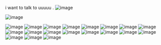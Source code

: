 i want to talk to  uuuuu . ![image](https://64.media.tumblr.com/8196d21bc0d37daa10a1bb9cf2eeeb6f/c745b2584575a2b8-af/s75x75_c1/9399207a8fb7c600d21d94b06c8785bd4d4f6ba3.gifv)

![image](https://media.discordapp.net/attachments/729863935498518578/1381437840830759064/Screenshot_2025-06-08_210039.png?ex=684783bf&is=6846323f&hm=219c06f62533af05d9d9ca8c71313c705ee60d7d4f22ee7d470e0d80c26f5050&=&format=webp&quality=lossless&width=233&height=151)

![image](https://i4.glitter-graphics.org/pub/2245/2245814ciwif5gk2v.png) ![image](https://i1.glitter-graphics.org/pub/2245/2245941sa7128gwzn.gif) ![image](https://i1.glitter-graphics.org/pub/1637/1637601vcp7zungnk.gif) ![image](https://i5.glitter-graphics.org/pub/2142/2142795gzmwxeyzpo.png) ![image](https://i3.glitter-graphics.org/pub/1171/1171793jz5dhxquvb.gif) ![image](https://64.media.tumblr.com/9b97b89b84d798acb06cd1fa8a76e2d5/d3e0dc3289f81fb4-3e/s100x200/e076fde34331953bec4eae029c06fac885cf1505.gif) ![image](https://images-wixmp-ed30a86b8c4ca887773594c2.wixmp.com/f/022e805a-321b-4449-956f-f3d7e563f83a/d38dy7g-89b24099-49c3-4ed4-949c-5b8e04abc868.gif?token=eyJ0eXAiOiJKV1QiLCJhbGciOiJIUzI1NiJ9.eyJzdWIiOiJ1cm46YXBwOjdlMGQxODg5ODIyNjQzNzNhNWYwZDQxNWVhMGQyNmUwIiwiaXNzIjoidXJuOmFwcDo3ZTBkMTg4OTgyMjY0MzczYTVmMGQ0MTVlYTBkMjZlMCIsIm9iaiI6W1t7InBhdGgiOiJcL2ZcLzAyMmU4MDVhLTMyMWItNDQ0OS05NTZmLWYzZDdlNTYzZjgzYVwvZDM4ZHk3Zy04OWIyNDA5OS00OWMzLTRlZDQtOTQ5Yy01YjhlMDRhYmM4NjguZ2lmIn1dXSwiYXVkIjpbInVybjpzZXJ2aWNlOmZpbGUuZG93bmxvYWQiXX0.Y_xJ407yBhFFhEmBwLLMLCYIed1T9o604aW-Ue-kYnM) 
![image](https://images-wixmp-ed30a86b8c4ca887773594c2.wixmp.com/f/b3ca8ec7-b821-4f26-8f1c-aa12272a2d6a/dyv6ri-e247afcb-cec0-4801-9bf8-816ff0650175.jpg/v1/fill/w_99,h_56,q_75,strp/indie_photography_club_stampy_by_chk0_dyv6ri-fullview.jpg?token=eyJ0eXAiOiJKV1QiLCJhbGciOiJIUzI1NiJ9.eyJzdWIiOiJ1cm46YXBwOjdlMGQxODg5ODIyNjQzNzNhNWYwZDQxNWVhMGQyNmUwIiwiaXNzIjoidXJuOmFwcDo3ZTBkMTg4OTgyMjY0MzczYTVmMGQ0MTVlYTBkMjZlMCIsIm9iaiI6W1t7ImhlaWdodCI6Ijw9NTYiLCJwYXRoIjoiXC9mXC9iM2NhOGVjNy1iODIxLTRmMjYtOGYxYy1hYTEyMjcyYTJkNmFcL2R5djZyaS1lMjQ3YWZjYi1jZWMwLTQ4MDEtOWJmOC04MTZmZjA2NTAxNzUuanBnIiwid2lkdGgiOiI8PTk5In1dXSwiYXVkIjpbInVybjpzZXJ2aWNlOmltYWdlLm9wZXJhdGlvbnMiXX0.jjA9WD3zW_9g33uER5uFWPq_XEGyafESFKBmwt_QfY0) ![image](https://images-wixmp-ed30a86b8c4ca887773594c2.wixmp.com/f/97914a0d-e469-4de8-a5cd-07fa23676951/d5v6t04-b7f93522-986d-4471-bd7b-52d13505127c.png?token=eyJ0eXAiOiJKV1QiLCJhbGciOiJIUzI1NiJ9.eyJzdWIiOiJ1cm46YXBwOjdlMGQxODg5ODIyNjQzNzNhNWYwZDQxNWVhMGQyNmUwIiwiaXNzIjoidXJuOmFwcDo3ZTBkMTg4OTgyMjY0MzczYTVmMGQ0MTVlYTBkMjZlMCIsIm9iaiI6W1t7InBhdGgiOiJcL2ZcLzk3OTE0YTBkLWU0NjktNGRlOC1hNWNkLTA3ZmEyMzY3Njk1MVwvZDV2NnQwNC1iN2Y5MzUyMi05ODZkLTQ0NzEtYmQ3Yi01MmQxMzUwNTEyN2MucG5nIn1dXSwiYXVkIjpbInVybjpzZXJ2aWNlOmZpbGUuZG93bmxvYWQiXX0.5ruuHD9O_LsUCkem7rLL-maQyYrL1C1coM90hfRE9OE) ![image](https://images-wixmp-ed30a86b8c4ca887773594c2.wixmp.com/f/dfce8cde-67c9-4cb2-ae75-2a15c78614d6/d1jbalp-48917cbb-a3b0-4bab-bd7f-d743dadc945b.gif?token=eyJ0eXAiOiJKV1QiLCJhbGciOiJIUzI1NiJ9.eyJzdWIiOiJ1cm46YXBwOjdlMGQxODg5ODIyNjQzNzNhNWYwZDQxNWVhMGQyNmUwIiwiaXNzIjoidXJuOmFwcDo3ZTBkMTg4OTgyMjY0MzczYTVmMGQ0MTVlYTBkMjZlMCIsIm9iaiI6W1t7InBhdGgiOiJcL2ZcL2RmY2U4Y2RlLTY3YzktNGNiMi1hZTc1LTJhMTVjNzg2MTRkNlwvZDFqYmFscC00ODkxN2NiYi1hM2IwLTRiYWItYmQ3Zi1kNzQzZGFkYzk0NWIuZ2lmIn1dXSwiYXVkIjpbInVybjpzZXJ2aWNlOmZpbGUuZG93bmxvYWQiXX0.gt15wG-ab6H-Jpc2dWnAOhl5gNXfJYr1cwsQbGQ-kE4) ![image](https://images-wixmp-ed30a86b8c4ca887773594c2.wixmp.com/f/ee86c509-2e6a-4c98-95e0-d7cddc5497e0/d3326g4-e531eee3-8dd2-441c-9fd5-92e757866295.png?token=eyJ0eXAiOiJKV1QiLCJhbGciOiJIUzI1NiJ9.eyJzdWIiOiJ1cm46YXBwOjdlMGQxODg5ODIyNjQzNzNhNWYwZDQxNWVhMGQyNmUwIiwiaXNzIjoidXJuOmFwcDo3ZTBkMTg4OTgyMjY0MzczYTVmMGQ0MTVlYTBkMjZlMCIsIm9iaiI6W1t7InBhdGgiOiJcL2ZcL2VlODZjNTA5LTJlNmEtNGM5OC05NWUwLWQ3Y2RkYzU0OTdlMFwvZDMzMjZnNC1lNTMxZWVlMy04ZGQyLTQ0MWMtOWZkNS05MmU3NTc4NjYyOTUucG5nIn1dXSwiYXVkIjpbInVybjpzZXJ2aWNlOmZpbGUuZG93bmxvYWQiXX0.161FGWkdMBL1tm7avKJrTMlFPmaRduy3rGUGEq7Ea5c) ![image](https://images-wixmp-ed30a86b8c4ca887773594c2.wixmp.com/f/711c7562-4169-439a-845f-7008b26d83e2/d2g02pc-3e09962a-c94d-4534-8fe2-bcadec6d9cb7.png/v1/fill/w_93,h_51,q_80,strp/stamp_72_by_custom_kitty_d2g02pc-fullview.jpg?token=eyJ0eXAiOiJKV1QiLCJhbGciOiJIUzI1NiJ9.eyJzdWIiOiJ1cm46YXBwOjdlMGQxODg5ODIyNjQzNzNhNWYwZDQxNWVhMGQyNmUwIiwiaXNzIjoidXJuOmFwcDo3ZTBkMTg4OTgyMjY0MzczYTVmMGQ0MTVlYTBkMjZlMCIsIm9iaiI6W1t7ImhlaWdodCI6Ijw9NTEiLCJwYXRoIjoiXC9mXC83MTFjNzU2Mi00MTY5LTQzOWEtODQ1Zi03MDA4YjI2ZDgzZTJcL2QyZzAycGMtM2UwOTk2MmEtYzk0ZC00NTM0LThmZTItYmNhZGVjNmQ5Y2I3LnBuZyIsIndpZHRoIjoiPD05MyJ9XV0sImF1ZCI6WyJ1cm46c2VydmljZTppbWFnZS5vcGVyYXRpb25zIl19.PVaTzb32vV__qVQTKZk00YovEF9eThUX-9aBpX-0zGU) ![image](https://images-wixmp-ed30a86b8c4ca887773594c2.wixmp.com/f/7d5eaf4e-0317-439f-9a3d-b12bd4ba1fcb/dc19mb2-003119ac-724d-46b6-9b64-5530542cbb06.png/v1/fill/w_99,h_56,q_80,strp/pisces_and_proud_stamp__f2u__by_twilightrainfall_dc19mb2-fullview.jpg?token=eyJ0eXAiOiJKV1QiLCJhbGciOiJIUzI1NiJ9.eyJzdWIiOiJ1cm46YXBwOjdlMGQxODg5ODIyNjQzNzNhNWYwZDQxNWVhMGQyNmUwIiwiaXNzIjoidXJuOmFwcDo3ZTBkMTg4OTgyMjY0MzczYTVmMGQ0MTVlYTBkMjZlMCIsIm9iaiI6W1t7ImhlaWdodCI6Ijw9NTYiLCJwYXRoIjoiXC9mXC83ZDVlYWY0ZS0wMzE3LTQzOWYtOWEzZC1iMTJiZDRiYTFmY2JcL2RjMTltYjItMDAzMTE5YWMtNzI0ZC00NmI2LTliNjQtNTUzMDU0MmNiYjA2LnBuZyIsIndpZHRoIjoiPD05OSJ9XV0sImF1ZCI6WyJ1cm46c2VydmljZTppbWFnZS5vcGVyYXRpb25zIl19.eLeNLf6z8AjcxdJucQy-cZLqscVoxgkMxrqAxOBb-0A) ![image](https://images-wixmp-ed30a86b8c4ca887773594c2.wixmp.com/f/9d66fccc-38df-4d62-852f-260db93e755c/da7n19v-5ab9ec79-e2b3-458b-8d34-532c218ed587.png/v1/fill/w_99,h_54,q_80,strp/gamer_stamp_by_themoonraven_da7n19v-fullview.jpg?token=eyJ0eXAiOiJKV1QiLCJhbGciOiJIUzI1NiJ9.eyJzdWIiOiJ1cm46YXBwOjdlMGQxODg5ODIyNjQzNzNhNWYwZDQxNWVhMGQyNmUwIiwiaXNzIjoidXJuOmFwcDo3ZTBkMTg4OTgyMjY0MzczYTVmMGQ0MTVlYTBkMjZlMCIsIm9iaiI6W1t7ImhlaWdodCI6Ijw9NTQiLCJwYXRoIjoiXC9mXC85ZDY2ZmNjYy0zOGRmLTRkNjItODUyZi0yNjBkYjkzZTc1NWNcL2RhN24xOXYtNWFiOWVjNzktZTJiMy00NThiLThkMzQtNTMyYzIxOGVkNTg3LnBuZyIsIndpZHRoIjoiPD05OSJ9XV0sImF1ZCI6WyJ1cm46c2VydmljZTppbWFnZS5vcGVyYXRpb25zIl19.WPV799o46yhtPBFLnSa3E978eCG5ozxl6Fhg6KY58-k) ![image](https://images-wixmp-ed30a86b8c4ca887773594c2.wixmp.com/f/e1e21854-53f1-4fdf-8454-87b386fef7cd/d2diqe3-86373861-6823-4cca-9667-8ecc461e212e.gif?token=eyJ0eXAiOiJKV1QiLCJhbGciOiJIUzI1NiJ9.eyJzdWIiOiJ1cm46YXBwOjdlMGQxODg5ODIyNjQzNzNhNWYwZDQxNWVhMGQyNmUwIiwiaXNzIjoidXJuOmFwcDo3ZTBkMTg4OTgyMjY0MzczYTVmMGQ0MTVlYTBkMjZlMCIsIm9iaiI6W1t7InBhdGgiOiJcL2ZcL2UxZTIxODU0LTUzZjEtNGZkZi04NDU0LTg3YjM4NmZlZjdjZFwvZDJkaXFlMy04NjM3Mzg2MS02ODIzLTRjY2EtOTY2Ny04ZWNjNDYxZTIxMmUuZ2lmIn1dXSwiYXVkIjpbInVybjpzZXJ2aWNlOmZpbGUuZG93bmxvYWQiXX0.RQBT5K9Y6wHG0V6aJD9RZiqqoYHmh6hJyoaEHtgDfnU) ![image](https://images-wixmp-ed30a86b8c4ca887773594c2.wixmp.com/f/60a0cd26-fabc-4709-af21-9481b6522c73/d31ukpj-48294a8c-7852-42c7-a7d8-6b11531520b3.png?token=eyJ0eXAiOiJKV1QiLCJhbGciOiJIUzI1NiJ9.eyJzdWIiOiJ1cm46YXBwOjdlMGQxODg5ODIyNjQzNzNhNWYwZDQxNWVhMGQyNmUwIiwiaXNzIjoidXJuOmFwcDo3ZTBkMTg4OTgyMjY0MzczYTVmMGQ0MTVlYTBkMjZlMCIsIm9iaiI6W1t7InBhdGgiOiJcL2ZcLzYwYTBjZDI2LWZhYmMtNDcwOS1hZjIxLTk0ODFiNjUyMmM3M1wvZDMxdWtwai00ODI5NGE4Yy03ODUyLTQyYzctYTdkOC02YjExNTMxNTIwYjMucG5nIn1dXSwiYXVkIjpbInVybjpzZXJ2aWNlOmZpbGUuZG93bmxvYWQiXX0.2RjmxqQtVP5sBmO8wc2w17IIxbnXq_-GNgu7lB4H5HA) ![image](https://images-wixmp-ed30a86b8c4ca887773594c2.wixmp.com/f/466eecb8-8f50-4b33-8390-1c7f82a03f28/d2qoq26-65e9498f-c463-4aee-ba88-5de4e40b205f.png?token=eyJ0eXAiOiJKV1QiLCJhbGciOiJIUzI1NiJ9.eyJzdWIiOiJ1cm46YXBwOjdlMGQxODg5ODIyNjQzNzNhNWYwZDQxNWVhMGQyNmUwIiwiaXNzIjoidXJuOmFwcDo3ZTBkMTg4OTgyMjY0MzczYTVmMGQ0MTVlYTBkMjZlMCIsIm9iaiI6W1t7InBhdGgiOiJcL2ZcLzQ2NmVlY2I4LThmNTAtNGIzMy04MzkwLTFjN2Y4MmEwM2YyOFwvZDJxb3EyNi02NWU5NDk4Zi1jNDYzLTRhZWUtYmE4OC01ZGU0ZTQwYjIwNWYucG5nIn1dXSwiYXVkIjpbInVybjpzZXJ2aWNlOmZpbGUuZG93bmxvYWQiXX0.m8u-8b4SBOWdFjNVSUitPdysO0Ex9PB3d4uOw3MXMuU) ![image](https://64.media.tumblr.com/c2af32085fb05ac3c75f06fcc8ed23e5/2392e7c1f6f7c3e5-5f/s100x200/c3b91e124f5e8a8f6198e696769c1f56161341b6.pnj)  ![image](https://64.media.tumblr.com/4e7e3470af7cadcbd1b74b807ec1446a/c269689ff15e8bee-f4/s100x200/ce28490ab541359c8dfcf043ed2efc9671862ffe.pnj) 

<!--
**theframe2r/theframe2r** is a ✨ _special_ ✨ repository because its `README.md` (this file) appears on your GitHub profile.

Here are some ideas to get you started:

- 🔭 I’m currently working on ...
- 🌱 I’m currently learning ...
- 👯 I’m looking to collaborate on ...
- 🤔 I’m looking for help with ...
- 💬 Ask me about ...
- 📫 How to reach me: ...
- 😄 Pronouns: ...
- ⚡ Fun fact: ...
-->
